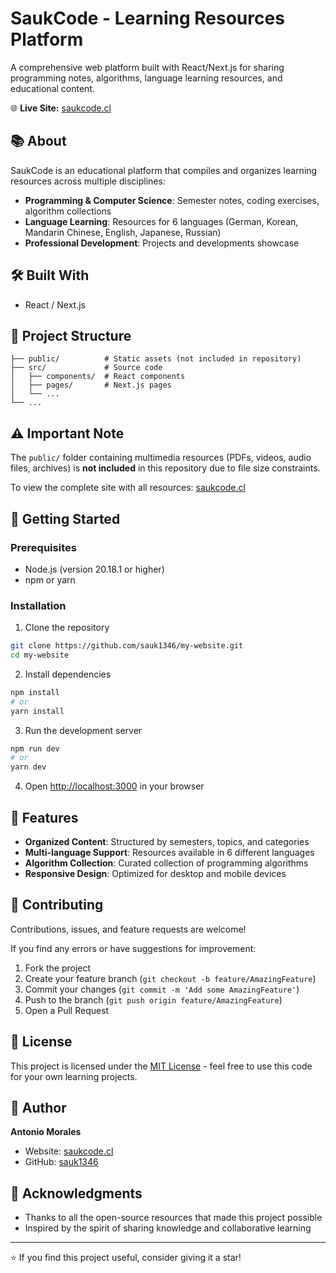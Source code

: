 # SaukCode - Learning Resources Platform

A comprehensive web platform built with React/Next.js for sharing programming notes, algorithms, language learning resources, and educational content.

🌐 **Live Site:** [saukcode.cl](https://saukcode.cl/)

## 📚 About

SaukCode is an educational platform that compiles and organizes learning resources across multiple disciplines:

- **Programming & Computer Science**: Semester notes, coding exercises, algorithm collections
- **Language Learning**: Resources for 6 languages (German, Korean, Mandarin Chinese, English, Japanese, Russian)
- **Professional Development**: Projects and developments showcase

## 🛠️ Built With

- React / Next.js

## 📁 Project Structure
```
├── public/          # Static assets (not included in repository)
├── src/             # Source code
│   ├── components/  # React components
│   ├── pages/       # Next.js pages
│   └── ...
└── ...
```

## ⚠️ Important Note

The `public/` folder containing multimedia resources (PDFs, videos, audio files, archives) is **not included** in this repository due to file size constraints. 

To view the complete site with all resources: [saukcode.cl](https://saukcode.cl/)

## 🚀 Getting Started

### Prerequisites

- Node.js (version 20.18.1 or higher)
- npm or yarn

### Installation

1. Clone the repository
```bash
git clone https://github.com/sauk1346/my-website.git
cd my-website
```

2. Install dependencies
```bash
npm install
# or
yarn install
```

3. Run the development server
```bash
npm run dev
# or
yarn dev
```

4. Open [http://localhost:3000](http://localhost:3000) in your browser

## 📝 Features

- **Organized Content**: Structured by semesters, topics, and categories
- **Multi-language Support**: Resources available in 6 different languages
- **Algorithm Collection**: Curated collection of programming algorithms
- **Responsive Design**: Optimized for desktop and mobile devices

## 🤝 Contributing

Contributions, issues, and feature requests are welcome!

If you find any errors or have suggestions for improvement:
1. Fork the project
2. Create your feature branch (`git checkout -b feature/AmazingFeature`)
3. Commit your changes (`git commit -m 'Add some AmazingFeature'`)
4. Push to the branch (`git push origin feature/AmazingFeature`)
5. Open a Pull Request

## 📄 License

This project is licensed under the [MIT License](LICENSE) - feel free to use this code for your own learning projects.

## 👤 Author

**Antonio Morales**

- Website: [saukcode.cl](https://saukcode.cl/)
- GitHub: [sauk1346](https://github.com/sauk1346)

## 🌟 Acknowledgments

- Thanks to all the open-source resources that made this project possible
- Inspired by the spirit of sharing knowledge and collaborative learning

---

⭐ If you find this project useful, consider giving it a star!